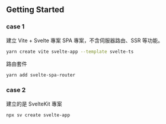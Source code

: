 ## Getting Started
### case 1
建立 Vite + Svelte 專案
SPA 專案，不含伺服器路由、SSR 等功能。
```zsh
yarn create vite svelte-app --template svelte-ts
```

路由套件
```zsh
yarn add svelte-spa-router
```

### case 2
建立的是 SvelteKit 專案
```zsh
npx sv create svelte-app
```